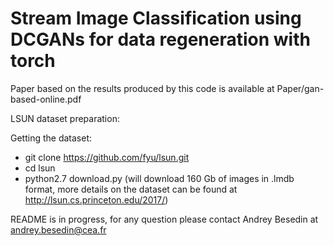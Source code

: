 # Stream Image Classification using DCGANs for data regeneration with torch

Paper based on the results produced by this code is available at Paper/gan-based-online.pdf

LSUN dataset preparation:

Getting the dataset:
- git clone https://github.com/fyu/lsun.git
- cd lsun
- python2.7 download.py (will download 160 Gb of images in .lmdb format, more details on the dataset can be found at http://lsun.cs.princeton.edu/2017/) 

README is in progress, for any question please contact Andrey Besedin at andrey.besedin@cea.fr 
